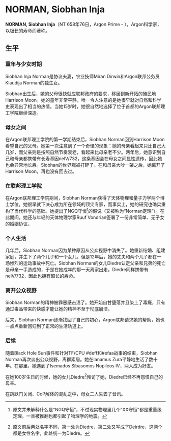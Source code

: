 # NORMAN, Siobhan Inja

**NORMAN, Siobhan Inja**（NT 658年76日，Argon Prime - ），Argon科学家，以极长的寿命而著称。

## 生平

### 童年与少女时期

Siobhan Inja Norman是协议夫妻，农业技师Miran Dirwin和Argon联邦公务员Klaudija Norman的独生女。

Siobhan出生后，她的父母很快就应联邦政府的要求，移居到新开拓的殖民地Harrison Moon。她的童年非常平静，唯一令人注意的是她很早就对自然和科学史表现出了相当的热情。当她15岁时，她很自然地选择了位于首都的Argon联邦理工学院继续深造。

### 母女之间

在Argon联邦理工学院的第一学期结束后，Siobhan Norman回到Harrison Moon看望自己的父母。她第一次注意到了一个奇怪的现象：她的母亲看起来只比自己大几岁，而父亲则是按照自然节奏衰老，看起来比母亲老不少。两年后，她意识到自己和母亲都携带有长寿基因nelV/732，这条基因会在母女之间显性遗传，因此她也会异常地长寿。Siobhan的世界观被打碎了。在和母亲大吵一架之后，她离开了Harrison Moon，再也没有回去过。

### 在联邦理工学院

在Argon联邦理工学院期间，Siobhan Norman获得了天体物理和量子力学两个博士学位。她很早就下决心成为所在领域的顶尖专家，而事实上，她的研究也确实重构了当代科学的基础。她提出了NGQ守恒[^1]的假说（又被称为“Norman定理”）。在此期间，她还与年轻的天体物理学家Ruuf Vondrian签署了一份非常简单、无子女的婚姻协议。

### 个人生活

几年后，Siobhan Norman因为某种原因从公众视野中消失了。她重新结婚、组建家庭，并生下了两个儿子和一个女儿。但是12年后，她的丈夫和两个儿子都在一场惨烈的运动事故中死亡。Siobhan Norman的女儿Diedre认定父亲和兄弟的死亡是母亲一手造成的，于是在她成年的那一天离家出走。Diedre同样携带有nelV/732，因此也拥有超长的寿命。

### 离开公众视野

Siobhan Norman的精神被罪恶感击溃了。她开始自甘堕落并且染上了毒瘾，只有通过毒品带来的快感才能让她的精神不至于彻底崩溃。

后来，Siobhan Norman逐渐找回了自己的初心，Argon联邦请求她的帮助，她也一点点重新回归到了正常的生活轨道上。

### 后续

随着Black Hole Sun事件和针对TF/CPU #deff和#efaa战事的结束，Siobhan Norman再次淡出公众视野，离群索居。她在Ianamus Zura平静地生活了数十年。在那里，她遇到了Isemados Sibasomos Nopileos Ⅳ，两人成为好友。

在她100岁生日的时候，她的女儿Diedre[^2]拜访了她，Diedre已经不再怨恨自己的母亲。

在跳跃门关闭、CoP解体的混乱之中，母女二人失去了音讯。

[^1]: 原文并未解释什么是“NGQ守恒”，不过现实物理里几个“XX守恒”都是重量级定理，一旦被推翻也都引起了物理学的地震。

[^2]: 原文前后两处名字不同，第一处为Diedre，第二处又写成了Deirdre，这两个都是女性名字，此处统一为Diedre。
